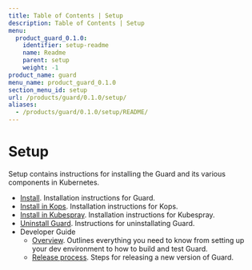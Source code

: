 ```yaml
---
title: Table of Contents | Setup
description: Table of Contents | Setup
menu:
  product_guard_0.1.0:
    identifier: setup-readme
    name: Readme
    parent: setup
    weight: -1
product_name: guard
menu_name: product_guard_0.1.0
section_menu_id: setup
url: /products/guard/0.1.0/setup/
aliases:
  - /products/guard/0.1.0/setup/README/
---
```


# Setup

Setup contains instructions for installing the Guard and its various components in Kubernetes.

- [Install](/docs/setup/install.md). Installation instructions for Guard.
- [Install in Kops](/docs/setup/install-kops.md). Installation instructions for Kops.
- [Install in Kubespray](/docs/setup/install-kubespray.md). Installation instructions for Kubespray.
- [Uninstall Guard](/docs/setup/uninstall.md). Instructions for uninstallating Guard.
- Developer Guide
  - [Overview](/docs/setup/developer-guide/overview.md). Outlines everything you need to know from setting up your dev environment to how to build and test Guard.
  - [Release process](/docs/setup/developer-guide/release.md). Steps for releasing a new version of Guard.
